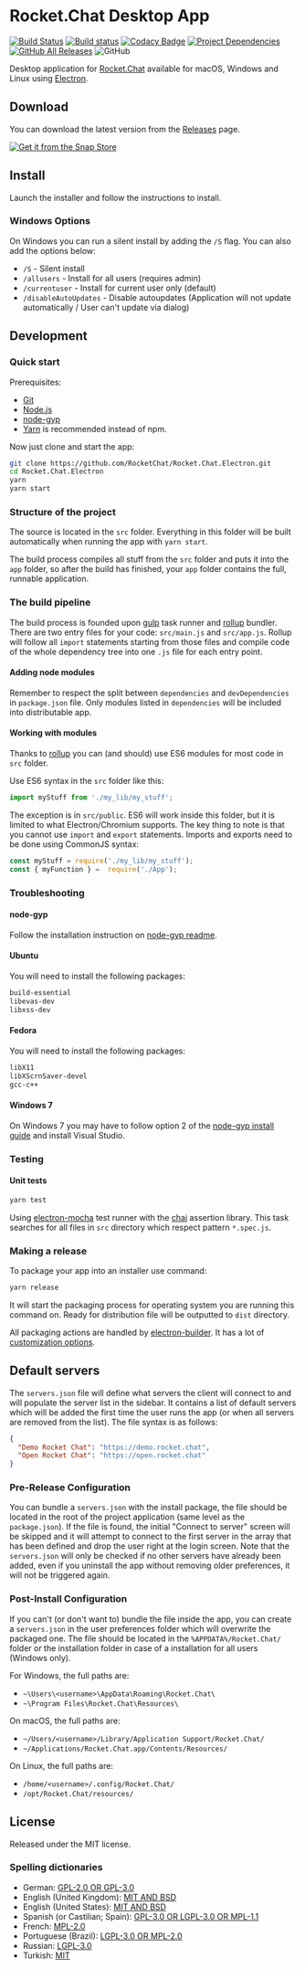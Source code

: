 # Rocket.Chat Desktop App

[![Build Status](https://img.shields.io/travis/RocketChat/Rocket.Chat.Electron/master.svg?logo=travis)](https://travis-ci.org/RocketChat/Rocket.Chat.Electron)
[![Build status](https://img.shields.io/appveyor/ci/RocketChat/rocket-chat-electron/master.svg?logo=appveyor)](https://ci.appveyor.com/project/RocketChat/rocket-chat-electron)
[![Codacy Badge](https://api.codacy.com/project/badge/Grade/3a87141c0a4442809d9a2bff455e3102)](https://www.codacy.com/app/tassoevan/Rocket.Chat.Electron?utm_source=github.com&amp;utm_medium=referral&amp;utm_content=RocketChat/Rocket.Chat.Electron&amp;utm_campaign=Badge_Grade)
[![Project Dependencies](https://david-dm.org/RocketChat/Rocket.Chat.Electron.svg)](https://david-dm.org/RocketChat/Rocket.Chat.Electron)
[![GitHub All Releases](https://img.shields.io/github/downloads/RocketChat/Rocket.Chat.Electron/total.svg)](https://github.com/RocketChat/Rocket.Chat.Electron/releases/latest)
![GitHub](https://img.shields.io/github/license/RocketChat/Rocket.Chat.Electron.svg)

Desktop application for [Rocket.Chat] available for macOS, Windows and Linux
using [Electron].

[Rocket.Chat]: https://github.com/RocketChat/Rocket.Chat
[Electron]: https://electronjs.org/

## Download

You can download the latest version from the [Releases] page.

[Releases]: https://github.com/RocketChat/Rocket.Chat.Electron/releases/latest

[![Get it from the Snap Store](https://snapcraft.io/static/images/badges/en/snap-store-black.svg)](https://snapcraft.io/rocketchat-desktop)

## Install

Launch the installer and follow the instructions to install.

### Windows Options

On Windows you can run a silent install by adding the `/S` flag. You can also
add the options below:

- `/S` - Silent install
- `/allusers` - Install for all users (requires admin)
- `/currentuser` - Install for current user only (default)
- `/disableAutoUpdates` - Disable autoupdates (Application will not update
  automatically / User can't update via dialog)

## Development

### Quick start

Prerequisites:

- [Git](http://git-scm.com/book/en/v2/Getting-Started-Installing-Git)
- [Node.js](https://nodejs.org)
- [node-gyp](https://github.com/nodejs/node-gyp#installation)
- [Yarn](http://yarnpkg.com/) is recommended instead of npm.

Now just clone and start the app:

```sh
git clone https://github.com/RocketChat/Rocket.Chat.Electron.git
cd Rocket.Chat.Electron
yarn
yarn start
```

### Structure of the project

The source is located in the `src` folder. Everything in this folder will be
built automatically when running the app with `yarn start`.

The build process compiles all stuff from the `src` folder and puts it into the
`app` folder, so after the build has finished, your `app` folder contains the
full, runnable application.

### The build pipeline

The build process is founded upon [gulp] task runner and [rollup] bundler. There are
two entry files for your code: `src/main.js` and `src/app.js`. Rollup will
follow all `import` statements starting from those files and compile code of the
whole dependency tree into one `.js` file for each entry point.

[gulp]: https://github.com/gulpjs/gulp
[rollup]: https://github.com/rollup/rollup

#### Adding node modules

Remember to respect the split between `dependencies` and `devDependencies` in
`package.json` file. Only modules listed in `dependencies` will be included into
distributable app.

#### Working with modules

Thanks to [rollup] you can (and should) use ES6 modules for most code in `src`
folder.

[rollup]: https://github.com/rollup/rollup

Use ES6 syntax in the `src` folder like this:

```js
import myStuff from './my_lib/my_stuff';
```

The exception is in `src/public`. ES6 will work inside this folder, but it is
limited to what Electron/Chromium supports. The key thing to note is that you
cannot use `import` and `export` statements. Imports and exports need to be done
using CommonJS syntax:

```js
const myStuff = require('./my_lib/my_stuff');
const { myFunction } =  require('./App');
```

### Troubleshooting

#### node-gyp

Follow the installation instruction on [node-gyp readme].

[node-gyp readme]: https://github.com/nodejs/node-gyp#installation

#### Ubuntu

You will need to install the following packages:

```sh
build-essential
libevas-dev
libxss-dev
```

#### Fedora

You will need to install the following packages:

```sh
libX11
libXScrnSaver-devel
gcc-c++
```

#### Windows 7

On Windows 7 you may have to follow option 2 of the [node-gyp install guide]
and install Visual Studio.

[node-gyp install guide]: https://github.com/nodejs/node-gyp#installation

### Testing

#### Unit tests

```sh
yarn test
```

Using [electron-mocha] test runner with the [chai] assertion library. This task
searches for all files in `src` directory which respect pattern `*.spec.js`.

[electron-mocha]: https://github.com/jprichardson/electron-mocha
[chai]: http://chaijs.com/api/assert/

### Making a release

To package your app into an installer use command:

```sh
yarn release
```

It will start the packaging process for operating system you are running this
command on. Ready for distribution file will be outputted to `dist` directory.

All packaging actions are handled by [electron-builder]. It has a lot of
[customization options].

[electron-builder]: https://github.com/electron-userland/electron-builder
[customization options]: https://github.com/electron-userland/electron-builder/wiki/Options

## Default servers

The `servers.json` file will define what servers the client will connect to and
will populate the server list in the sidebar. It contains a list of default
servers which will be added the first time the user runs the app (or when all
servers are removed from the list).
The file syntax is as follows:

```json
{
  "Demo Rocket Chat": "https://demo.rocket.chat",
  "Open Rocket Chat": "https://open.rocket.chat"
}
```

### Pre-Release Configuration

You can bundle a `servers.json` with the install package, the file should be
located in the root of the project application (same level as the
`package.json`). If the file is found, the initial "Connect to server" screen
will be skipped and it will attempt to connect to the first server in the array
that has been defined and drop the user right at the login screen. Note that the
`servers.json` will only be checked if no other servers have already been added,
even if you uninstall the app without removing older preferences, it will not be
triggered again.

### Post-Install Configuration

If you can't (or don't want to) bundle the file inside the app, you can create a
`servers.json` in the user preferences folder which will overwrite the packaged
one. The file should be located in the `%APPDATA%/Rocket.Chat/` folder or the
installation folder in case of a installation for all users (Windows only).

For Windows, the full paths are:

- `~\Users\<username>\AppData\Roaming\Rocket.Chat\`
- `~\Program Files\Rocket.Chat\Resources\`

On macOS, the full paths are:

- `~/Users/<username>/Library/Application Support/Rocket.Chat/`
- `~/Applications/Rocket.Chat.app/Contents/Resources/`

On Linux, the full paths are:

- `/home/<username>/.config/Rocket.Chat/`
- `/opt/Rocket.Chat/resources/`

## License

Released under the MIT license.

### Spelling dictionaries

- German: [GPL-2.0 OR GPL-3.0](https://github.com/wooorm/dictionaries/blob/master/dictionaries/de/license)
- English (United Kingdom): [MIT AND BSD](https://github.com/wooorm/dictionaries/blob/master/dictionaries/en-GB/license)
- English (United States): [MIT AND BSD](https://github.com/wooorm/dictionaries/blob/master/dictionaries/en-US/license)
- Spanish (or Castilian; Spain): [GPL-3.0 OR LGPL-3.0 OR MPL-1.1](https://github.com/wooorm/dictionaries/blob/master/dictionaries/es-ES/license)
- French: [MPL-2.0](https://github.com/wooorm/dictionaries/blob/master/dictionaries/fr/license)
- Portuguese (Brazil): [LGPL-3.0 OR MPL-2.0](https://github.com/wooorm/dictionaries/blob/master/dictionaries/pt-BR/license)
- Russian: [LGPL-3.0](https://github.com/wooorm/dictionaries/blob/master/dictionaries/ru/license)
- Turkish: [MIT](https://github.com/wooorm/dictionaries/blob/master/dictionaries/tr/license)
